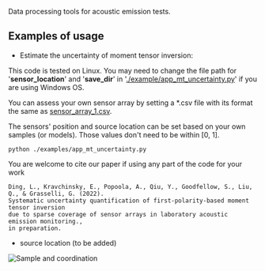 Data processing tools for acoustic emission tests. 

## Examples of usage
* Estimate the uncertainty of moment tensor inversion:

This code is tested on Linux. You may need to change the file path for '<b>sensor_location</b>' and '<b>save_dir</b>' in '[./example/app_mt_uncertainty.py](https://github.com/Liang-Ding/DAE/blob/master/examples/app_mt_uncertainty.py)' if you are using Windows OS.   

You can assess your own sensor array by setting a *.csv file with its format the same as [sensor_array_1.csv](https://github.com/Liang-Ding/DAE/blob/master/examples/sensor_array_1.csv). 

The sensors' position and source location can be set based on your own samples (or models). Those values don't need to be within [0, 1]. 

```shell
python ./examples/app_mt_uncertainty.py 
```

You are welcome to cite our paper if using any part of the code for your work
```text
Ding, L., Kravchinsky, E., Popoola, A., Qiu, Y., Goodfellow, S., Liu, Q., & Grasselli, G. (2022). 
Systematic uncertainty quantification of first-polarity-based moment tensor inversion 
due to sparse coverage of sensor arrays in laboratory acoustic emission monitoring., 
in preparation.
```

* source location (to be added)

![Sample and coordination](https://github.com/myliangding/DAE/blob/master/documentation/DCylinder.jpg)
